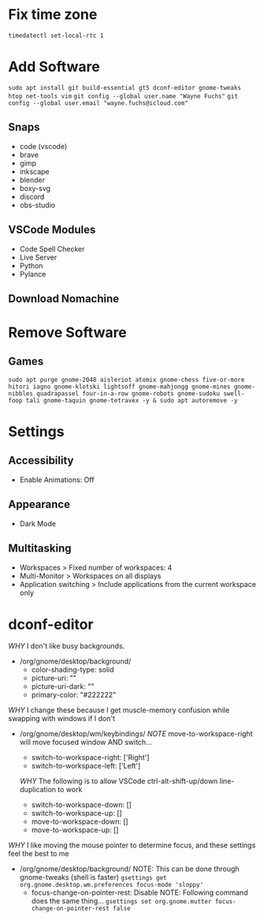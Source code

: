 # Fix time zone

`timedatectl set-local-rtc 1`

# Add Software

`sudo apt install git build-essential gt5 dconf-editor gnome-tweaks htop net-tools vim`
`git config --global user.name "Wayne Fuchs"`
`git config --global user.email "wayne.fuchs@icloud.com"`

## Snaps

* code (vscode)
* brave
* gimp
* inkscape
* blender
* boxy-svg
* discord
* obs-studio

## VSCode Modules

* Code Spell Checker
* Live Server
* Python
* Pylance

## Download Nomachine

# Remove Software

## Games

`sudo apt purge gnome-2048 aisleriot atomix gnome-chess five-or-more hitori iagno gnome-klotski lightsoff gnome-mahjongg gnome-mines gnome-nibbles quadrapassel four-in-a-row gnome-robots gnome-sudoku swell-foop tali gnome-taquin gnome-tetravex -y & sudo apt autoremove -y`

# Settings

## Accessibility

* Enable Animations: Off

## Appearance

* Dark Mode

## Multitasking

* Workspaces > Fixed number of workspaces: 4
* Multi-Monitor > Workspaces on all displays
* Application switching > Include applications from the current workspace only


# dconf-editor

*WHY* I don't like busy backgrounds.
* /org/gnome/desktop/background/
	* color-shading-type: solid
	* picture-uri: ""
	* picture-uri-dark: ""
	* primary-color: "#222222"

*WHY* I change these because I get muscle-memory confusion while swapping with windows if I don't
* /org/gnome/desktop/wm/keybindings/
	*NOTE* move-to-workspace-right will move focused window AND switch...
	* switch-to-workspace-right: ['<Ctrl><Super>Right']
	* switch-to-workspace-left: ['<Ctrl><Super>Left']

	*WHY* The following is to allow VSCode ctrl-alt-shift-up/down line-duplication to work
	* switch-to-workspace-down: []
	* switch-to-workspace-up: []
	* move-to-workspace-down: []
	* move-to-workspace-up: []

*WHY* I like moving the mouse pointer to determine focus, and these settings feel the best to me
* /org/gnome/desktop/background/
	NOTE: This can be done through gnome-tweaks (shell is faster)
	`gsettings get org.gnome.desktop.wm.preferences focus-mode 'sloppy'`
	* focus-change-on-pointer-rest: Disable
	NOTE: Following command does the same thing...
	`gsettings set org.gnome.mutter focus-change-on-pointer-rest false`


